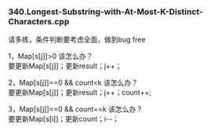 ### 340.Longest-Substring-with-At-Most-K-Distinct-Characters.cpp

请多练，条件判断要考虑全面，做到bug free  

1，Map[s[j]]>0 该怎么办？  
要更新Map[s[j]]；更新result；j++；

2，Map[s[j]]==0 && count<k 该怎么办？  
要更新Map[s[j]]；更新result；j++；count++;

3，Map[s[j]]==0 && count==k 该怎么办？  
要更新Map[s[i]]；更新count；i--；
